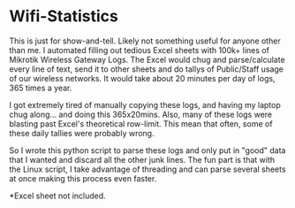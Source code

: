 # Wifi-Statistics
This is just for show-and-tell.  Likely not something useful for anyone other than me.  I automated filling out tedious Excel sheets with 100k+ lines of Mikrotik Wireless Gateway Logs. The Excel would chug and parse/calculate every line of text, send it to other sheets and do tallys of Public/Staff usage of our wireless networks.  It would take about 20 minutes per day of logs, 365 times a year.

I got extremely tired of manually copying these logs, and having my laptop chug along... and doing this 365x20mins. Also, many of these logs were blasting past Excel's theoretical row-limit.  This mean that often, some of these daily tallies were probably wrong.  

So I wrote this python script to parse these logs and only put in "good" data that I wanted and discard all the other junk lines.  The fun part is that with the Linux script, I take advantage of threading and can parse several sheets at once making this process even faster.

*Excel sheet not included.
